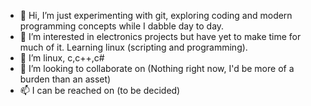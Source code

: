 - 👋 Hi, I’m just experimenting with git, exploring coding and modern programming concepts while I dabble day to day.
- 👀 I’m interested in electronics projects but have yet to make time for much of it. Learning linux (scripting and programming).
- 🌱 I’m linux, c,c++,c#
- 💞️ I’m looking to collaborate on (Nothing right now, I'd be more of a burden than an asset)
- 📫 I can be reached on (to be decided)

<!---
Rodahn/Rodahn is a ✨ special ✨ repository because its `README.md` (this file) appears on your GitHub profile.
You can click the Preview link to take a look at your changes.
--->
